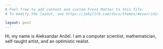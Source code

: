 ```yaml
---
# Feel free to add content and custom Front Matter to this file.
# To modify the layout, see https://jekyllrb.com/docs/themes/#overriding-theme-defaults

layout: post
---
```


Hi, my name is Aleksandar Anžel. I am a computer scientist, mathematician, self-taught artist, and an optimistic realist. 

